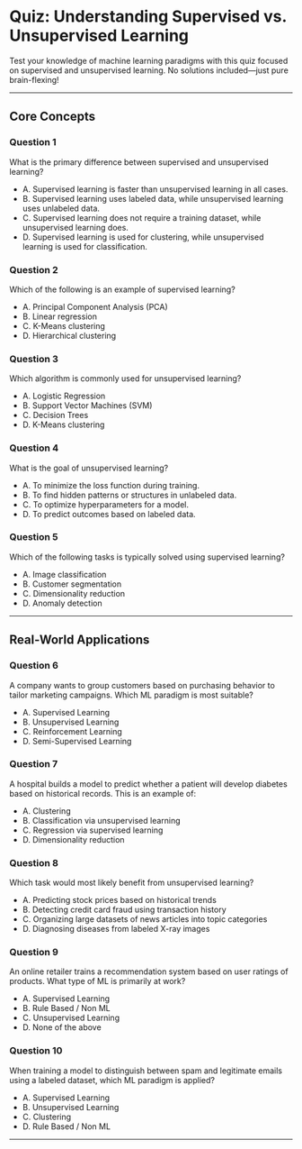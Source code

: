 # Quiz: Understanding Supervised vs. Unsupervised Learning

Test your knowledge of machine learning paradigms with this quiz focused on supervised and unsupervised learning. No solutions included—just pure brain-flexing!

---

## Core Concepts

### Question 1
What is the primary difference between supervised and unsupervised learning?
- A. Supervised learning is faster than unsupervised learning in all cases.
- B. Supervised learning uses labeled data, while unsupervised learning uses unlabeled data.
- C. Supervised learning does not require a training dataset, while unsupervised learning does.
- D. Supervised learning is used for clustering, while unsupervised learning is used for classification.

### Question 2
Which of the following is an example of supervised learning?
- A. Principal Component Analysis (PCA)
- B. Linear regression
- C. K-Means clustering
- D. Hierarchical clustering

### Question 3
Which algorithm is commonly used for unsupervised learning?
- A. Logistic Regression
- B. Support Vector Machines (SVM)
- C. Decision Trees
- D. K-Means clustering

### Question 4
What is the goal of unsupervised learning?
- A. To minimize the loss function during training.
- B. To find hidden patterns or structures in unlabeled data.
- C. To optimize hyperparameters for a model.
- D. To predict outcomes based on labeled data.

### Question 5
Which of the following tasks is typically solved using supervised learning?
- A. Image classification
- B. Customer segmentation
- C. Dimensionality reduction
- D. Anomaly detection

---

## Real-World Applications

### Question 6
A company wants to group customers based on purchasing behavior to tailor marketing campaigns. Which ML paradigm is most suitable?
- A. Supervised Learning
- B. Unsupervised Learning
- C. Reinforcement Learning
- D. Semi-Supervised Learning

### Question 7
A hospital builds a model to predict whether a patient will develop diabetes based on historical records. This is an example of:
- A. Clustering
- B. Classification via unsupervised learning
- C. Regression via supervised learning
- D. Dimensionality reduction

### Question 8
Which task would most likely benefit from unsupervised learning?
- A. Predicting stock prices based on historical trends
- B. Detecting credit card fraud using transaction history
- C. Organizing large datasets of news articles into topic categories
- D. Diagnosing diseases from labeled X-ray images

### Question 9
An online retailer trains a recommendation system based on user ratings of products. What type of ML is primarily at work?
- A. Supervised Learning
- B. Rule Based / Non ML
- C. Unsupervised Learning
- D. None of the above

### Question 10
When training a model to distinguish between spam and legitimate emails using a labeled dataset, which ML paradigm is applied?
- A. Supervised Learning
- B. Unsupervised Learning
- C. Clustering
- D. Rule Based / Non ML
---

